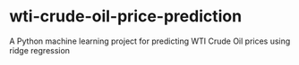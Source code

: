 # wti-crude-oil-price-prediction
A Python machine learning project for predicting WTI Crude Oil prices using ridge regression
